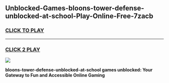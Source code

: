 
## Unblocked-Games-bloons-tower-defense-unblocked-at-school-Play-Online-Free-7zacb
<h3>
<a href="https://premium76.site?title=bloons-tower-defense-unblocked-at-school&ref=26A">CLICK TO PLAY</a></h3>
<hr>

<h3>
<a href="https://premium76.site?title=bloons-tower-defense-unblocked-at-school&ref=26A">CLICK 2 PLAY</a>
  
</h3>

<a href="https://premium76.site?title=bloons-tower-defense-unblocked-at-school&ref=26A"><img src="https://clearcache.store/games.png"></a>


**bloons-tower-defense-unblocked-at-school games unblocked: Your Gateway to Fun and Accessible Online Gaming**
